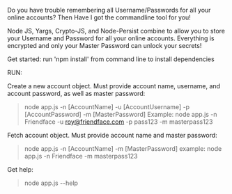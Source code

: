 Do you have trouble remembering all Username/Passwords for all your online accounts? Then Have I got the commandline tool for you!

Node JS, Yargs, Crypto-JS, and Node-Persist combine to allow you to store your Username and Password for all your online accounts. Everything is encrypted and only your Master Password can unlock your secrets!

Get started: run 'npm install' from command line to install dependencies

RUN:

Create a new account object. Must provide account name, username, and  account password, as well as master password:
> node app.js -n [AccountName] -u [AccountUsername] -p [AccountPassword] -m [MasterPassword]
Example:
> node app.js -n Friendface -u roy@friendface.com -p pass123 -m masterpass123

Fetch account object. Must provide account name and master password:
> node app.js -n [AccountName] -m [MasterPassword]
example:
> node app.js -n Friendface -m masterpass123

Get help:
> node app.js --help
